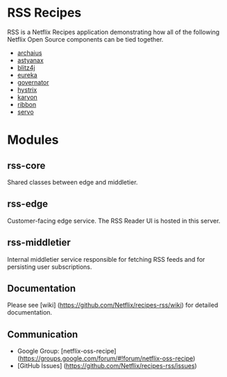 RSS Recipes
===========

RSS is a Netflix Recipes application demonstrating how all of the following Netflix Open Source components can be tied together.

* [archaius](https://github.com/Netflix/archaius)
* [astyanax](https://github.com/Netflix/astyanax)
* [blitz4j](https://github.com/Netflix/blitz4j)
* [eureka](https://github.com/Netflix/eureka)
* [governator](https://github.com/Netflix/governator)
* [hystrix](https://github.com/Netflix/hystrix)
* [karyon](https://github.com/Netflix/karyon)
* [ribbon](https://github.com/Netflix/ribbon)
* [servo](https://github.com/Netflix/servo)

Modules
=======

rss-core
-----------
Shared classes between edge and middletier.

rss-edge
-----------
Customer-facing edge service. The RSS Reader UI is hosted in this server.

rss-middletier
-----------------
Internal middletier service responsible for fetching RSS feeds and for persisting user subscriptions.

Documentation
--------------
Please see [wiki] (https://github.com/Netflix/recipes-rss/wiki) for detailed documentation.

Communication
--------------
* Google Group: [netflix-oss-recipe] (https://groups.google.com/forum/#!forum/netflix-oss-recipe)
* [GitHub Issues] (https://github.com/Netflix/recipes-rss/issues)
